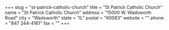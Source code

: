+++
slug = "st-patrick-catholic-church"
title = "St Patrick Catholic Church"
name = "St Patrick Catholic Church"
address = "15000 W. Wadsworth Road"
city = "Wadsworth"
state = "IL"
postal = "60083"
website = ""
phone = "847 244-4161"
fax = ""
+++
